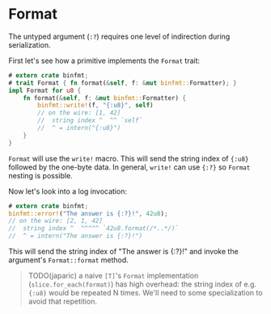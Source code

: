 # Format

The untyped argument (`:?`) requires one level of indirection during serialization.

First let's see how a primitive implements the `Format` trait:

``` rust
# extern crate binfmt;
# trait Format { fn format(&self, f: &mut binfmt::Formatter); }
impl Format for u8 {
    fn format(&self, f: &mut binfmt::Formatter) {
        binfmt::write!(f, "{:u8}", self)
        // on the wire: [1, 42]
        //  string index ^  ^^ `self`
        //  ^ = intern("{:u8}")
    }
}
```

`Format` will use the `write!` macro.
This will send the string index of `{:u8}` followed by the one-byte data.
In general, `write!` can use `{:?}` so `Format` nesting is possible.

Now let's look into a log invocation:

``` rust
# extern crate binfmt;
binfmt::error!("The answer is {:?}!", 42u8);
// on the wire: [2, 1, 42]
//  string index ^  ^^^^^ `42u8.format(/*..*/)`
//  ^ = intern("The answer is {:?}!")
```

This will send the string index of "The answer is {:?}!" and invoke the argument's `Format::format` method.

> TODO(japaric) a naive `[T]`'s `Format` implementation (`slice.for_each(format)`) has high overhead: the string index of e.g. `{:u8}` would be repeated N times.
> We'll need to some specialization to avoid that repetition.
